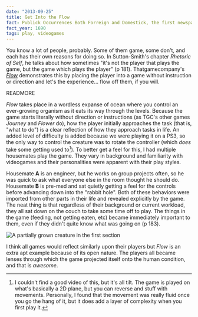 ```yaml
---
date: "2013-09-25"
title: Get Into the Flow
fact: Publick Occurrences Both Forreign and Domestick, the first newspaper to appear in the Americas, is published for the first and only time.
fact_year: 1690
tags: play, videogames
---
```


You know a lot of people, probably. Some of them game, some don't, and each has their own reasons for doing so. In Sutton-Smith's chapter _Rhetoric of Self_, he talks about how sometimes "it's not the player that plays the game, but the game which plays the player" (p 181). Thatgamecompany's [_Flow_](http://www.jenovachen.com/flowingames/flowing.htm) demonstrates this by placing the player into a game without instruction or direction and let's the experience… flow off them, if you will.

READMORE

_Flow_ takes place in a wordless expanse of ocean where you control an ever-growing organism as it eats its way through the levels. Because the game starts literally without direction or instructions (as TGC's other games _Journey_ and _Flower_ do), how the player initially approaches the task (that is, "what to do") is a clear reflection of how they approach tasks in life. An added level of difficulty is added because we were playing it on a PS3, so the only way to control the creature was to rotate the controller (which _does_ take some getting used to[^1]). To better get a feel for this, I had multiple housemates play the game. They vary in background and familiarity with videogames and their personalities were apparent with their play styles.

Housemate **A** is an engineer, but he works on group projects often, so he was quick to ask what everyone else in the room thought he should do. Housemate **B** is pre-med and sat quietly getting a feel for the controls before advancing down into the "rabbit hole". Both of these behaviors were imported from other parts in their life and revealed explicitly by the game. The neat thing is that regardless of their background or current workload, they all sat down on the couch to take some time off to play. The things in the game (feeding, not getting eaten, etc) became immediately important to them, even if they didn't quite know what was going on (p 183).

![A partially grown creature in the first section](https://i.imgur.com/xLeeDwF.jpg)

I think all games would reflect similarly upon their players but _Flow_ is an extra apt example because of its open nature. The players all became lenses through which the game projected itself onto the human condition, and that is _awesome_.

[^1]: I couldn't find a good video of this, but it's all tilt. The game is played on what's basically a 2D plane, but you can reverse and stuff with movements. Personally, I found that the movement was really fluid once you go the hang of it, but it does add a layer of complexity when you first play it.
